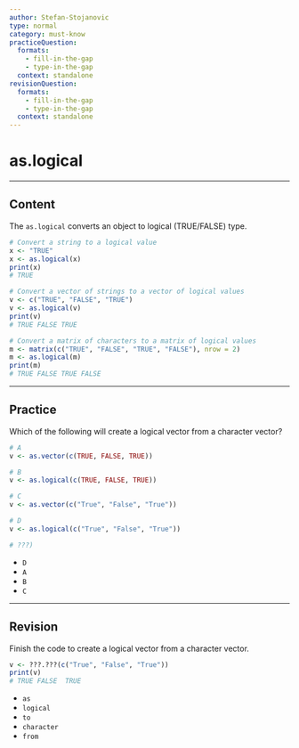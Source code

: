 ```yaml
---
author: Stefan-Stojanovic
type: normal
category: must-know
practiceQuestion:
  formats:
    - fill-in-the-gap
    - type-in-the-gap
  context: standalone
revisionQuestion:
  formats:
    - fill-in-the-gap
    - type-in-the-gap
  context: standalone
---
```


# as.logical

---

## Content

The `as.logical` converts an object to logical (TRUE/FALSE) type.

```r
# Convert a string to a logical value
x <- "TRUE"
x <- as.logical(x)
print(x)  
# TRUE

# Convert a vector of strings to a vector of logical values
v <- c("TRUE", "FALSE", "TRUE")
v <- as.logical(v)
print(v)  
# TRUE FALSE TRUE

# Convert a matrix of characters to a matrix of logical values
m <- matrix(c("TRUE", "FALSE", "TRUE", "FALSE"), nrow = 2)
m <- as.logical(m)
print(m)  
# TRUE FALSE TRUE FALSE
```

---
## Practice

Which of the following will create a logical vector from a character vector?

```r
# A
v <- as.vector(c(TRUE, FALSE, TRUE))

# B
v <- as.logical(c(TRUE, FALSE, TRUE))

# C
v <- as.vector(c("True", "False", "True"))

# D
v <- as.logical(c("True", "False", "True"))

# ???)
```


- `D`
- `A`
- `B`
- `C`

---
## Revision

Finish the code to create a logical vector from a character vector.

```r
v <- ???.???(c("True", "False", "True"))
print(v)
# TRUE FALSE  TRUE
```

- `as`
- `logical`
- `to`
- `character`
- `from`
